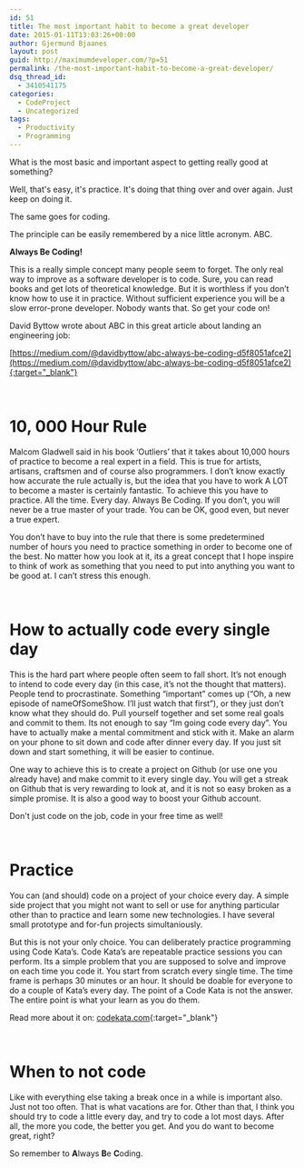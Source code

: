```yaml
---
id: 51
title: The most important habit to become a great developer
date: 2015-01-11T13:03:26+00:00
author: Gjermund Bjaanes
layout: post
guid: http://maximumdeveloper.com/?p=51
permalink: /the-most-important-habit-to-become-a-great-developer/
dsq_thread_id:
  - 3410541175
categories:
  - CodeProject
  - Uncategorized
tags:
  - Productivity
  - Programming
---
```

What is the most basic and important aspect to getting really good at something?

Well, that's easy, it's practice. It's doing that thing over and over again. Just keep on doing it.

The same goes for coding.

<!--more-->
The principle can be easily remembered by a nice little acronym.
ABC.

**Always Be Coding!**

This is a really simple concept many people seem to forget. The only real way to improve as a software developer is to code. Sure, you can read books and get lots of theoretical knowledge. But it is worthless if you don’t know how to use it in practice. Without sufficient experience you will be a slow error-prone developer. Nobody wants that. So get your code on!

David Byttow wrote about ABC in this great article about landing an engineering job:
  
[https://medium.com/@davidbyttow/abc-always-be-coding-d5f8051afce2](https://medium.com/@davidbyttow/abc-always-be-coding-d5f8051afce2){:target="_blank"}

&nbsp;

# 10, 000 Hour Rule

Malcom Gladwell said in his book ‘Outliers’ that it takes about 10,000 hours of practice to become a real expert in a field. This is true for artists, artisans, craftsmen and of course also programmers. I don’t know exactly how accurate the rule actually is, but the idea that you have to work A LOT to become a master is certainly fantastic. To achieve this you have to practice. All the time. Every day. Always Be Coding. If you don’t, you will never be a true master of your trade. You can be OK, good even, but never a true expert.

You don’t have to buy into the rule that there is some predetermined number of hours you need to practice something in order to become one of the best. No matter how you look at it, its a great concept that I hope inspire to think of work as something that you need to put into anything you want to be good at. I can’t stress this enough.

&nbsp;

# How to actually code every single day

This is the hard part where people often seem to fall short. It’s not enough to intend to code every day (in this case, it’s not the thought that matters). People tend to procrastinate. Something “important” comes up (“Oh, a new episode of nameOfSomeShow. I’ll just watch that first”), or they just don’t know what they should do. Pull yourself together and set some real goals and commit to them. Its not enough to say “Im going code every day”. You have to actually make a mental commitment and stick with it. Make an alarm on your phone to sit down and code after dinner every day. If you just sit down and start something, it will be easier to continue.

One way to achieve this is to create a project on Github (or use one you already have) and make commit to it every single day. You will get a streak on Github that is very rewarding to look at, and it is not so easy broken as a simple promise. It is also a good way to boost your Github account.

Don't just code on the job, code in your free time as well!

&nbsp;

# Practice

You can (and should) code on a project of your choice every day. A simple side project that you might not want to sell or use for anything particular other than to practice and learn some new technologies. I have several small prototype and for-fun projects simultaniously.

But this is not your only choice. You can deliberately practice programming using Code Kata’s. Code Kata’s are repeatable practice sessions you can perform. Its a simple problem that you are supposed to solve and improve on each time you code it. You start from scratch every single time. The time frame is perhaps 30 minutes or an hour. It should be doable for everyone to do a couple of Kata’s every day. The point of a Code Kata is not the answer. The entire point is what your learn as you do them.

Read more about it on: [codekata.com](http://codekata.com){:target="_blank"}

&nbsp;

# When to not code

Like with everything else taking a break once in a while is important also. Just not too often. That is what vacations are for. Other than that, I think you should try to code a little every day, and try to code a lot most days. After all, the more you code, the better you get. And you do want to become great, right?

So remember to **A**lways **B**e **C**oding.